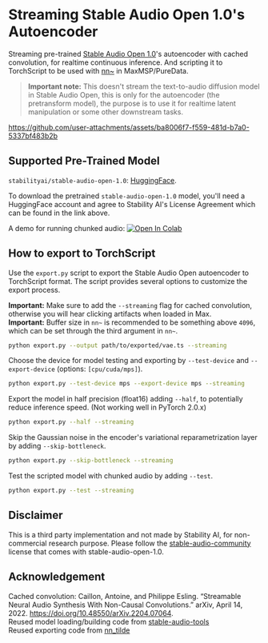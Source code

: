 # Streaming Stable Audio Open 1.0's Autoencoder

Streaming pre-trained [Stable Audio Open 1.0](https://huggingface.co/stabilityai/stable-audio-open-1.0)'s autoencoder with cached convolution, for realtime continuous inference. And scripting it to TorchScript to be used with [nn~](https://github.com/acids-ircam/nn_tilde) in MaxMSP/PureData.

> **Important note:** This doesn't stream the text-to-audio diffusion model in Stable Audio Open, this is only for the autoencoder (the pretransform model), the purpose is to use it for realtime latent manipulation or some other downstream tasks.



https://github.com/user-attachments/assets/ba8006f7-f559-481d-b7a0-5337bf483b2b



## Supported Pre-Trained Model

`stabilityai/stable-audio-open-1.0`: [HuggingFace](https://huggingface.co/stabilityai/stable-audio-open-1.0).  

To download the pretrained `stable-audio-open-1.0` model, you'll need a HuggingFace account and agree to Stability AI's License Agreement which can be found in the link above.  

A demo for running chunked audio: <a href="https://colab.research.google.com/github/jasper-zheng/streamable-stable-audio-open/blob/main/demo.ipynb" target="_parent"><img src="https://colab.research.google.com/assets/colab-badge.svg" alt="Open In Colab"/></a>  

## How to export to TorchScript

Use the `export.py` script to export the Stable Audio Open autoencoder to TorchScript format. The script provides several options to customize the export process.

**Important:** Make sure to add the `--streaming` flag for cached convolution, otherwise you will hear clicking artifacts when loaded in Max.   
**Important:** Buffer size in `nn~` is recommended to be something above `4096`, which can be set through the third argument in `nn~`.

```bash
python export.py --output path/to/exported/vae.ts --streaming
```

Choose the device for model testing and exporting by `--test-device` and `--export-device` (options: `[cpu/cuda/mps]`).
```bash
python export.py --test-device mps --export-device mps --streaming
```

Export the model in half precision (float16) adding `--half`, to potentially reduce inference speed. (Not working well in PyTorch 2.0.x)
```bash
python export.py --half --streaming
```

Skip the Gaussian noise in the encoder's variational reparametrization layer by adding `--skip-bottleneck`.
```bash
python export.py --skip-bottleneck --streaming
```

Test the scripted model with chunked audio by adding `--test`.
```bash
python export.py --test --streaming
```


## Disclaimer

This is a third party implementation and not made by Stability AI, for non-commercial research purpose. Please follow the [stable-audio-community](https://huggingface.co/stabilityai/stable-audio-open-1.0/blob/main/LICENSE.md) license that comes with stable-audio-open-1.0.

## Acknowledgement
Cached convolution: Caillon, Antoine, and Philippe Esling. “Streamable Neural Audio Synthesis With Non-Causal Convolutions.” arXiv, April 14, 2022. https://doi.org/10.48550/arXiv.2204.07064.  
Reused model loading/building code from [stable-audio-tools](https://github.com/Stability-AI/stable-audio-tools.git)  
Reused exporting code from [nn_tilde](https://github.com/acids-ircam/nn_tilde.git)

